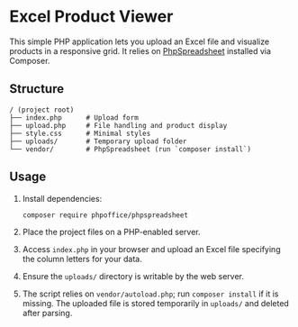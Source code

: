 # Excel Product Viewer

This simple PHP application lets you upload an Excel file and visualize products in a responsive grid. It relies on [PhpSpreadsheet](https://phpspreadsheet.readthedocs.io/) installed via Composer.

## Structure

```
/ (project root)
├── index.php      # Upload form
├── upload.php     # File handling and product display
├── style.css      # Minimal styles
├── uploads/       # Temporary upload folder
└── vendor/        # PhpSpreadsheet (run `composer install`)
```

## Usage

1. Install dependencies:
   ```bash
   composer require phpoffice/phpspreadsheet
   ```
2. Place the project files on a PHP-enabled server.
3. Access `index.php` in your browser and upload an Excel file specifying the column letters for your data.

4. Ensure the `uploads/` directory is writable by the web server.
5. The script relies on `vendor/autoload.php`; run `composer install` if it is missing.
The uploaded file is stored temporarily in `uploads/` and deleted after parsing.
